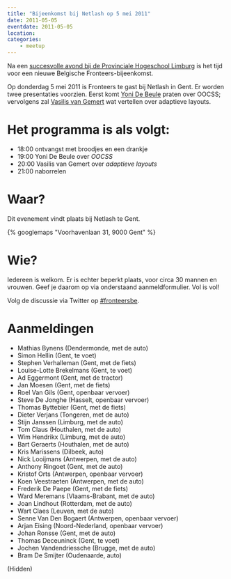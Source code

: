 ```yaml
---
title: "Bijeenkomst bij Netlash op 5 mei 2011"
date: 2011-05-05
eventdate: 2011-05-05
location: 
categories: 
    - meetup
---
```

Na een [succesvolle avond bij de Provinciale Hogeschool Limburg](/bijeenkomsten/2011/phl) is het tijd voor een nieuwe Belgische Fronteers-bijeenkomst.

Op donderdag 5 mei 2011 is Fronteers te gast bij Netlash in Gent. Er worden twee presentaties voorzien. Eerst komt [Yoni De Beule](http://www.yonidebeule.be/) praten over OOCSS; vervolgens zal [Vasilis van Gemert](http://vasilis.nl/) wat vertellen over adaptieve layouts.

# Het programma is als volgt:

* 18:00 ontvangst met broodjes en een drankje
* 19:00 Yoni De Beule over _OOCSS_
* 20:00 Vasilis van Gemert over _adaptieve layouts_
* 21:00 naborrelen

# Waar?

Dit evenement vindt plaats bij Netlash te Gent.

{% googlemaps "Voorhavenlaan 31, 9000 Gent" %}

# Wie?

Iedereen is welkom. Er is echter beperkt plaats, voor circa 30 mannen en vrouwen. Geef je daarom op via onderstaand aanmeldformulier. Vol is vol!

Volg de discussie via Twitter op [#fronteersbe](https://twitter.com/search?q=%23fronteersbe).

# Aanmeldingen

* Mathias Bynens (Dendermonde, met de auto)
* Simon Hellin (Gent, te voet)
* Stephen Verhalleman (Gent, met de fiets)
* Louise-Lotte Brekelmans (Gent, te voet)
* Ad Eggermont (Gent, met de tractor)
* Jan Moesen (Gent, met de fiets)
* Roel Van Gils (Gent, openbaar vervoer)
* Steve De Jonghe (Hasselt, openbaar vervoer)
* Thomas Byttebier (Gent, met de fiets)
* Dieter Verjans (Tongeren, met de auto)
* Stijn Janssen (Limburg, met de auto)
* Tom Claus (Houthalen, met de auto)
* Wim Hendrikx (Limburg, met de auto)
* Bart Geraerts (Houthalen, met de auto)
* Kris Marissens (Dilbeek, auto)
* Nick Looijmans (Antwerpen, met de auto)
* Anthony Ringoet (Gent, met de auto)
* Kristof Orts (Antwerpen, openbaar vervoer)
* Koen Veestraeten (Antwerpen, met de auto)
* Frederik De Paepe (Gent, met de fiets)
* Ward Meremans (Vlaams-Brabant, met de auto)
* Joan Lindhout (Rotterdam, met de auto)
* Wart Claes (Leuven, met de auto)
* Senne Van Den Bogaert (Antwerpen, openbaar vervoer)
* Arjan Eising (Noord-Nederland, openbaar vervoer)
* Johan Ronsse (Gent, met de auto)
* Thomas Deceuninck (Gent, te voet)
* Jochen Vandendriessche (Brugge, met de auto)
* Bram De Smijter (Oudenaarde, auto)

(Hidden)